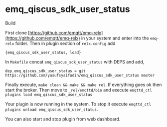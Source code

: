 emq_qiscus_sdk_user_status
=====

Build

First clone [https://github.com/emqtt/emq-relx](https://github.com/emqtt/emq-relx) in your system and enter into the `emq-relx` folder. Then in plugin section of `relx.config` add

```
{emq_qiscus_sdk_user_status, load}
```

In `Makefile` concat `emq_qiscus_sdk_user_status` with DEPS
and add,

```
dep_emq_qiscus_sdk_user_status = git https://github.com/yusufsyaifudin/emq_qiscus_sdk_user_status master  
```

Finally execute, `make clean && make && make rel`. If everything goes ok then start the broker. Then move to `_rel/emqttd/bin` and execute `emqttd_ctl plugins load emq_qiscus_sdk_user_status`

Your plugin is now running in the system. To stop it execute `emqttd_ctl plugins unload emq_qiscus_sdk_user_status`.

You can also start and stop plugin from web dashboard.
